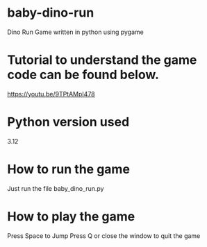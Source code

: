 # baby-dino-run
Dino Run Game written in python using pygame

# Tutorial to understand the game code can be found below.
https://youtu.be/9TPtAMpI478

# Python version used
3.12

# How to run the game
Just run the file baby_dino_run.py

# How to play the game
Press Space to Jump
Press Q or close the window to quit the game 
